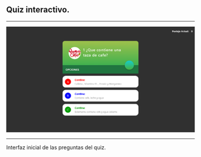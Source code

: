 <h2>Quiz interactivo.</h2>
<hr></hr>
<img src="/images/CapturaAct.PNG" alt="...">
<hr></hr>
<p>Interfaz inicial de las preguntas del quiz.</p>